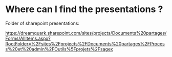 # Where can I find the presentations ?

Folder of sharepoint presentations:

https://dreamquark.sharepoint.com/sites/projects/Documents%20partages/Forms/AllItems.aspx?RootFolder=%2Fsites%2Fprojects%2FDocuments%20partages%2FProcess%20et%20admin%2FOutils%5Fprojets%2Fsagex

